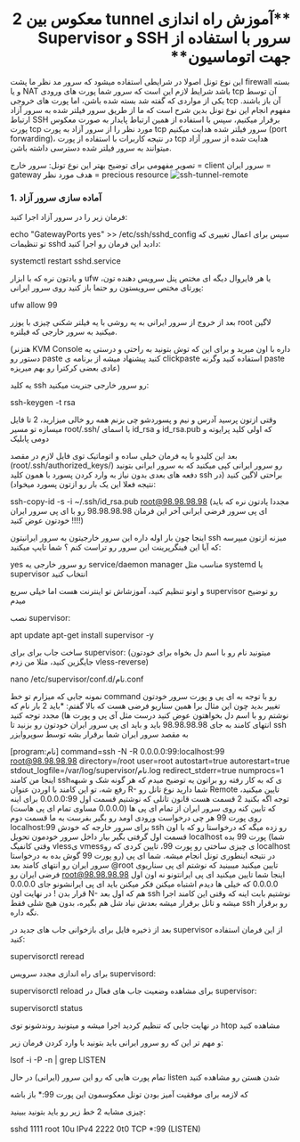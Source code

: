 <h1 id="rtl-markdown" dir="rtl">**آموزش راه اندازی tunnel معکوس بین 2 سرور با استفاده از SSH و Supervisor جهت اتوماسیون**</h1>

این نوع تونل اصولا در شرایطی استفاده میشود که سرور مد نظر ما پشت firewall بسته و یا NAT باشد
شرایط لازم این است که سرور شما پورت های ورودی tcp آن توسط یکی از مواردی که گفته شد بسته شده باشن، اما پورت های خروجی tcp آن باز باشند.
مفهوم انجام این نوع تونل بدین شرح است که ما از طریق سرور فیلتر شده به سرور آزاد ارتباط SSH برقرار میکنیم، سپس با استفاده از همین ارتباط پایدار به صورت معکوس پورت tcp مورد نظر را از سرور آزاد به پورت tcp سرور فیلتر شده هدایت میکنیم (port forwarding)، در نتیجه کاربرات با استفاده از پورت tcp هدایت شده از سرور آزاد میتوانند به سرور فیلتر شده دسترسی داشته باشن.

تصویر مفهومی برای توضیح بهتر این نوع تونل:
سرور خارج = client
سرور ایران = gateway
هدف مورد نظر = precious resource
![ssh-tunnel-remote](https://user-images.githubusercontent.com/104469759/235637820-ae1e5c76-78bc-4c4b-ab51-129c517dde34.png)


<h3>1. آماده سازی سرور آزاد</h3>
فرمان زیر را در سرور آزاد اجرا کنید:

echo "GatewayPorts yes" >> /etc/ssh/sshd_config
سپس برای اعمال تغییری که تو تنظیمات sshd دادید این فرمان رو اجرا کنید:

systemctl restart sshd.service


و یادتون نره که با ابزار ufw یا هر فایروال دیگه ای مختص پنل سرویس دهنده تون، پورتای مختص سرویستون رو حتما باز کنید روی سرور ایرانی:

ufw allow 99


بعد از خروج از سرور ایرانی به یه روشی با یه فیلتر شکنی چیزی با یوزر root لاگین میکنید به سرور خارجی که فیلتره.

(هتزنر KVM Console داره با اون میرید و برای این که توش بتونید به راحتی و درستی یه دستور رو paste کنید پیشنهاد میشه از برنامه ی clickpaste استفاده کنید وگرنه paste عادی بعضی کرکترا رو بهم میریزه)

 یه کلید ssh رو سرور خارجی جنریت میکنید:

ssh-keygen -t rsa


وقتی ازتون پرسید آدرس و نیم و پسوردشو چی بزنم همه رو خالی میزارید، 2 تا فایل میسازه تو مسیر root/.ssh/ با اسمای id_rsa و id_rsa.pub که اولی کلید پرایوته و دومی پابلیک

بعد این کلیدو با یه فرمان خیلی ساده و اتوماتیک توی فایل لازم در مقصد (root/.ssh/authorized_keys/) رو سرور ایرانی کپی میکنید که به سرور ایرانی بتونید دفعه های بعدی بدون نیاز به وارد کردن پسورد با همون کلید ssh براحتی لاگین کنید (در نتیجه فعلا این یک بار رو ازتون پسورد میخواد):

ssh-copy-id -s -i ~/.ssh/id_rsa.pub root@98.98.98.98
(مجددا یادتون نره که باید ای پی سرور فرضی ایرانی آخر این فرمان 98.98.98.98 رو با ای پی سرور ایران خودتون عوض کنید !!!!)

اینجا چون بار اوله داره این سرور خارجیتون به سرور ایرانیتون ssh میزنه ازتون میپرسه که آیا این فینگرپرینت این سرور رو تراست کنم ؟ شما تایپ میکنید:

yes
رو سرور خارجی یه service/daemon manager مناسب مثل systemd یا supervisor انتخاب کنید

و اونو تنظیم کنید، آموزشاش تو اینترنت هست اما خیلی سریع supervisor رو توضیح میدم

نصب supervisor:

apt update
apt-get install supervisor -y


ساخت جاب برای برای supervisor: (میتونید نام رو با اسم دل بخواه برای خودتون جایگزین کنید، مثلا من زدم vless-reverse)

nano /etc/supervisor/conf.d/نام.conf


نمونه جابی که میزارم تو خط command رو با توجه به ای پی و پورت سرور خودتون تغییر بدید چون این مثال برا همین سناریو فرضی هست که بالا گفتم: *باید 2 بار نام که نوشتم رو با اسم دل بخواهتون عوض کنید درست مثل آی پی و پورت ها)
مجدد توجه کنید انتهای کامند به جای 98.98.98.98 باید و باید ای پی سرور ایران خودتون رو بزنید تا ssh به مقصد سرور ایران شما برقرار بشه توسط سوپروایزر

[program:نام]
command=ssh -N -R 0.0.0.0:99:localhost:99 root@98.98.98.98
directory=/root
user=root
autostart=true
autorestart=true
stdout_logfile=/var/log/supervisor/نام.log
redirect_stderr=true
numprocs=1
اینجا من کامند sshی که به کار رفته رو براتون یه توضیح میدم که هر گونه شک و شبهه رفع شه، تو این کامند با اوردن عنوان R- شما دارید نوع تانل رو Remote تایین میکنید، توجه اگه بکنید 2 قسمت هست قانون تانلی که نوشتیم
قسمت اول 0.0.0.0:99 برای اینه که تایین کنه روی سرور ایران از تمام ای پی ها (0.0.0.0 مساوی تمام ای پی هاست) روی پورت 99 هر چی درخواست ورودی اومد رو بگیر بفرست به ما
قسمت دوم localhost:99 برای سرور خارجه که خودش ssh رو زده میگه که درخواستا رو که با اون قسمت اول گرفتی بگیر بیار داخل سرور خودمون تحویل localhost پورت 99 بده (شما وقتی کانفیگ vlessی vmessی چیزی ساختی رو پورت 99، تایین کردی که رو localhost رو پورت 99 گوش بده به درخواستا) در نتیجه اینطوری تونل انجام میشه.
شما ای پی سرور ایران رو انتهای کامند بعد @root تایین میکنید میبینید که نوشتم ای پی سناریوی فرضی ایران رو
root@98.98.98.98 اینجا شما تایین میکنید ای پی ایرانتونو نه اون اول 0.0.0.0 که خیلی ها دیدم اشتباه میکنن فکر میکنن باید ای پی ایرانشونو جای 0.0.0.0 قرار بدن !
در نهایت اون N- هم که اول بعد ssh نوشتیم بابت اینه که وقتی این کامند اجرا میشه و تانل برقرار میشه بعدش نیاد شل هم بگیره، بدون هیچ شلی فقط ssh رو برقرار نگه داره.

بعد از ذخیره فایل برای بازخوانی جاب های جدید در supervisor از این فرمان استفاده کنید:

supervisorctl reread


برای راه اندازی مجدد سرویس supervisord:

supervisorctl reload
برای مشاهده وضعیت جاب های فعال در supervisor:

supervisorctl status


در نهایت جابی که تنظیم کردید اجرا میشه و میتونید روندشونو توی htop مشاهده کنید

و مهم تر این که رو سرور ایرانی باید بتونید با وارد کردن فرمان زیر:

lsof -i -P -n | grep LISTEN


تمام پورت هایی که رو این سرور (ایرانی) در حال listen شدن هستن رو مشاهده کنید

که لازمه برای موفقیت آمیز بودن تونل معکوسمون این پورت 99:* باز باشه

چیزی مشابه 2 خط زیر رو باید بتونید ببینید:

sshd   1111 root  10u IPv4 2222   0t0 TCP *:99 (LISTEN)


